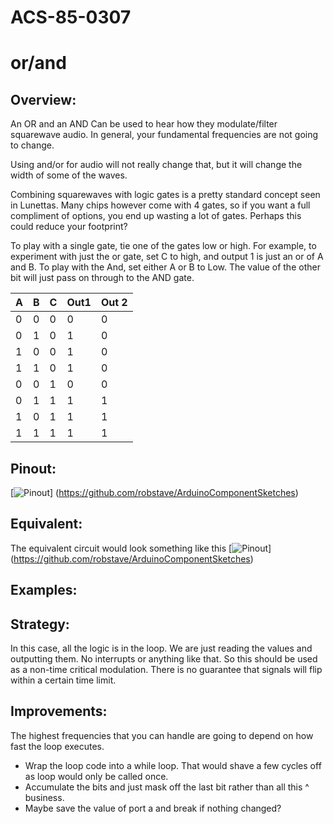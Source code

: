 # ACS-85-0307
or/and
==============

## Overview:
An OR and an AND
Can be used to hear how they modulate/filter squarewave audio.  In general, your fundamental frequencies are not going to change.

Using and/or for audio will not really change that, but it will change the width of some of the waves.

Combining squarewaves with logic gates is a pretty standard concept seen in Lunettas. Many chips however come with 4 gates, so if you want a full compliment of 
options, you end up wasting a lot of gates.  Perhaps this could reduce your footprint?


To play with a single gate, tie one of the gates low or high.
For example, to experiment with just the or gate, set C to high, and output 1 is just an or of A and B.
To play with the And, set either A or B to  Low.  The value of the other bit will just pass on through  to the AND gate.


A  |  B  |  C  |  Out1  |   Out 2
--- | --- | --- | --- | ---
0 | 0 | 0 | 0 | 0
0 | 1 | 0 | 1 | 0
1 | 0 | 0 | 1 | 0
1 | 1 | 0 | 1 | 0
0 | 0 | 1 | 0 | 0  
0 | 1 | 1 | 1 | 1
1 | 0 | 1 | 1 | 1
1 | 1 | 1 | 1 | 1 
 
## Pinout:
[![Pinout](https://github.com/robstave/ArduinoComponentSketches/blob/master/ACS-85%20ATTiny85%20sketches/ACS-85-0307/images/acs-85-0307.png)] (https://github.com/robstave/ArduinoComponentSketches)


## Equivalent:
The equivalent circuit would look something like this
[![Pinout](https://github.com/robstave/ArduinoComponentSketches/blob/master/ACS-85%20ATTiny85%20sketches/ACS-85-0307/images/ACS-85-0307-andor.png)] (https://github.com/robstave/ArduinoComponentSketches)
 

## Examples:
 

## Strategy:
In this case, all the logic is in the loop. We are just reading the values and outputting them.  No interrupts or anything like that.
So this should be used as a non-time critical modulation.  There is no guarantee that signals will flip within a certain time limit.

## Improvements:
The highest frequencies that you can handle are going to depend on how fast the loop executes.  
 - Wrap the loop code into a while loop.   That would shave a few cycles off as loop would only be called once.  
 - Accumulate the bits and just mask off the last bit rather than all this ^ business.
 - Maybe save the value of port a and break if nothing changed?

